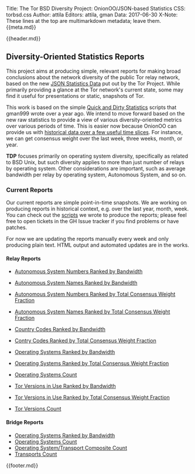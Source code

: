 Title: The Tor BSD Diversity Project: OnionOO/JSON-based Statistics
CSS: torbsd.css
Author: attila
Editors: attila, gman
Data: 2017-06-30
X-Note: These lines at the top are multimarkdown metadata; leave them.
{{meta.md}}

{{header.md}}

## Diversity-Oriented Statistics Reports ##

This project aims at producing simple, relevant reports for making
broad conclusions about the network diversity of the public Tor relay
network, based on the new
[JSON Statistics Data](https://onionoo.torproject.org) put out by the
Tor Project. While primarily providing a glance at the Tor network's
current state, some may find it useful for presentations or static,
snapshots of Tor.

This work is based on the simple
[Quick and Dirty Statistics](dirty-stats.html) scripts that gman999
wrote over a year ago.  We intend to move forward based on the new raw
statistics to provide a view of various diversity-oriented metrics
over various periods of time.  This is easier now because OnionOO can
provide us with
[historical data over a few useful time slices](https://onionoo.torproject.org/#history).
For instance, we can get consensus weight over the last week, three
weeks, month, or year.

__TDP__ focuses primarily on operating system diversity, specifically
as related to BSD Unix, but such diversity applies to more than just
number of relays by operating system. Other considerations are
important, such as average bandwidth per relay by operating system,
Autonomous System, and so on.

### Current Reports ###

Our current reports are simple point-in-time snapshots. We are
working on producing reports in historical context, e.g. over the
last year, month, week. You can check out the
[scripts](https://github.com/torbsd/tdp-onion-stats) we wrote to
produce the reports; please feel free to open tickets in the GH Issue
tracker if you find problems or have patches.

For now we are updating the reports manually every week and only
producing plain text.  HTML output and automated updates are in the
works.

#### Relay Reports ####

* [Autonomous System Numbers Ranked by Bandwidth](oostats/relays-bw-by-as.txt)
* [Autonomous System Names Ranked by Bandwidth](oostats/relays-bw-by-asn.txt)
* [Autonomous System Numbers Ranked by Total Consensus Weight Fraction](oostats/relays-cweight-by-as.txt)
* [Autonomous System Names Ranked by Total Consensus Weight Fraction](oostats/relays-cweight-by-asn.txt)

* [Country Codes Ranked by Bandwidth](oostats/relays-bw-by-cc.txt)
* [Contry Codes Ranked by Total Consensus Weight Fraction](oostats/relays-cweight-by-cc.txt)

* [Operating Systems Ranked by Bandwidth](oostats/relays-bw-by-os.txt)
* [Operating Systems Ranked by Total Consensus Weight Fraction](oostats/relays-cweight-by-os.txt)
* [Operating Systems Count](oostats/relays-os-count.txt)

* [Tor Versions in Use Ranked by Bandwidth](oostats/relays-bw-by-vers.txt)
* [Tor Versions in Use Ranked by Total Consensus Weight Fraction](oostats/relays-cweight-by-vers.txt)
* [Tor Versions Count](oostats/relays-vers-count.txt)

#### Bridge Reports ####

* [Operating Systems Ranked by Bandwidth](oostats/bridges-bw-by-os.txt)
* [Operating Systems Count](oostats/bridges-os-count.txt)
* [Operating System/Transport Composite Count](oostats/bridges-trans-os.txt)
* [Transports Count](oostats/bridges-trans-count.txt)

{{footer.md}}

